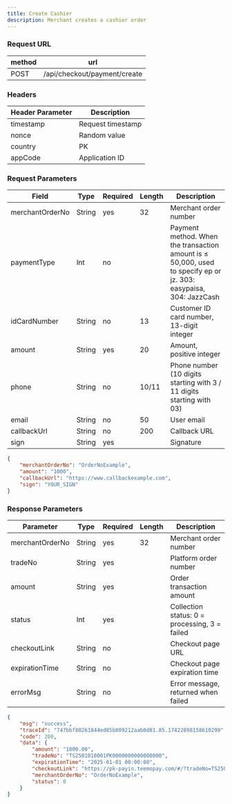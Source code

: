 ```yaml
---
title: Create Cashier
description: Merchant creates a cashier order
---
```


### Request URL

| method | url                         |
|--------|-----------------------------|
| POST   | /api/checkout/payment/create |


### Headers

| Header Parameter | Description       |
|------------------| ----------------- |
| timestamp        | Request timestamp |
| nonce            | Random value      |
| country          | PK                |
| appCode          | Application ID    |

### Request Parameters

| Field           | Type   | Required | Length | Description                                                                                                      |
| --------------- | ------ | -------- | ------ | ---------------------------------------------------------------------------------------------------------------- |
| merchantOrderNo | String | yes      | 32     | Merchant order number                                                                                            |
| paymentType     | Int    | no       |        | Payment method. When the transaction amount is ≤ 50,000, used to specify ep or jz. 303: easypaisa, 304: JazzCash |
| idCardNumber    | String | no       | 13     | Customer ID card number, 13-digit integer                                                                        |
| amount          | String | yes      | 20     | Amount, positive integer                                                                                         |
| phone           | String | no       | 10/11  | Phone number (10 digits starting with 3 / 11 digits starting with 03)                                            |
| email           | String | no       | 50     | User email                                                                                                       |
| callbackUrl     | String | no       | 200    | Callback URL                                                                                                     |
| sign            | String | yes      |        | Signature                                                                                                        |


```json title= request example 
{
    "merchantOrderNo": "OrderNoExample",
    "amount": "1000",
    "callbackUrl": "https://www.callbackexample.com",
    "sign": "YOUR_SIGN"
}
```

### Response Parameters

| Parameter       | Type   | Required | Length | Description                                   |
| --------------- | ------ | -------- | ------ | --------------------------------------------- |
| merchantOrderNo | String | yes      | 32     | Merchant order number                         |
| tradeNo         | String | yes      |        | Platform order number                         |
| amount          | String | yes      |        | Order transaction amount                      |
| status          | Int    | yes      |        | Collection status: 0 = processing, 3 = failed |
| checkoutLink    | String | no       |        | Checkout page URL                             |
| expirationTime  | String | no       |        | Checkout page expiration time                 |
| errorMsg        | String | no       |        | Error message, returned when failed           |



```json title= response example
{
    "msg": "success",
    "traceId": "747bbf80261844ed85b809212aab0d81.85.17422898158610299",
    "code": 200,
    "data": {
        "amount": "1000.00",
        "tradeNo": "TS2501010001PK0000000000000000",
        "expirationTime": "2025-01-01 00:00:00",
        "checkoutLink": "https://pk-payin.teemopay.com/#/?tradeNo=TS2501010001PK0000000000000000",
        "merchantOrderNo": "OrderNoExample",
        "status": 0
    }
}
```